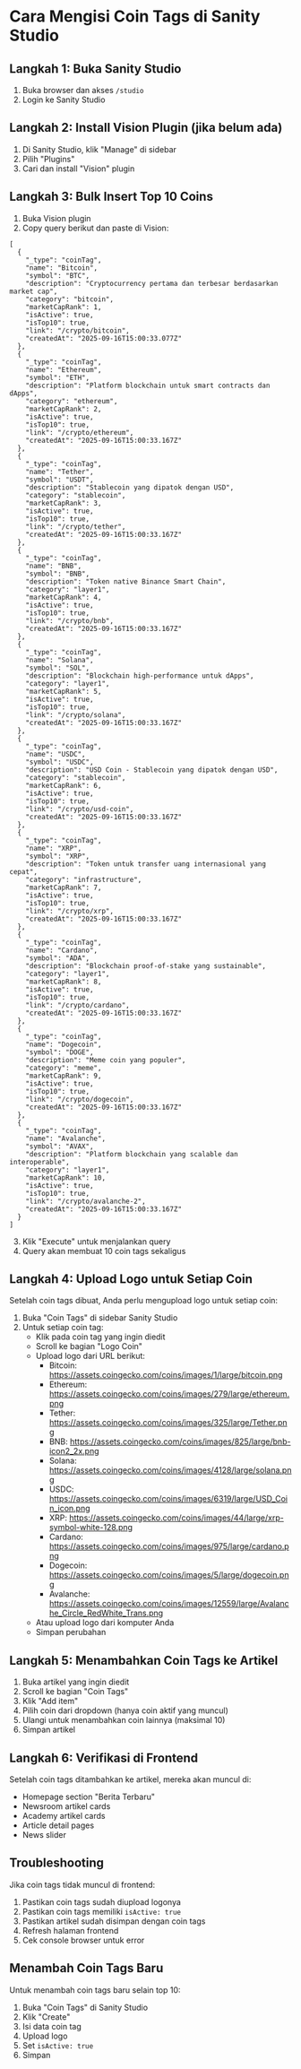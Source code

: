 # Cara Mengisi Coin Tags di Sanity Studio

## Langkah 1: Buka Sanity Studio
1. Buka browser dan akses `/studio`
2. Login ke Sanity Studio

## Langkah 2: Install Vision Plugin (jika belum ada)
1. Di Sanity Studio, klik "Manage" di sidebar
2. Pilih "Plugins"
3. Cari dan install "Vision" plugin

## Langkah 3: Bulk Insert Top 10 Coins
1. Buka Vision plugin
2. Copy query berikut dan paste di Vision:

```groq
[
  {
    "_type": "coinTag",
    "name": "Bitcoin",
    "symbol": "BTC",
    "description": "Cryptocurrency pertama dan terbesar berdasarkan market cap",
    "category": "bitcoin",
    "marketCapRank": 1,
    "isActive": true,
    "isTop10": true,
    "link": "/crypto/bitcoin",
    "createdAt": "2025-09-16T15:00:33.077Z"
  },
  {
    "_type": "coinTag",
    "name": "Ethereum",
    "symbol": "ETH",
    "description": "Platform blockchain untuk smart contracts dan dApps",
    "category": "ethereum",
    "marketCapRank": 2,
    "isActive": true,
    "isTop10": true,
    "link": "/crypto/ethereum",
    "createdAt": "2025-09-16T15:00:33.167Z"
  },
  {
    "_type": "coinTag",
    "name": "Tether",
    "symbol": "USDT",
    "description": "Stablecoin yang dipatok dengan USD",
    "category": "stablecoin",
    "marketCapRank": 3,
    "isActive": true,
    "isTop10": true,
    "link": "/crypto/tether",
    "createdAt": "2025-09-16T15:00:33.167Z"
  },
  {
    "_type": "coinTag",
    "name": "BNB",
    "symbol": "BNB",
    "description": "Token native Binance Smart Chain",
    "category": "layer1",
    "marketCapRank": 4,
    "isActive": true,
    "isTop10": true,
    "link": "/crypto/bnb",
    "createdAt": "2025-09-16T15:00:33.167Z"
  },
  {
    "_type": "coinTag",
    "name": "Solana",
    "symbol": "SOL",
    "description": "Blockchain high-performance untuk dApps",
    "category": "layer1",
    "marketCapRank": 5,
    "isActive": true,
    "isTop10": true,
    "link": "/crypto/solana",
    "createdAt": "2025-09-16T15:00:33.167Z"
  },
  {
    "_type": "coinTag",
    "name": "USDC",
    "symbol": "USDC",
    "description": "USD Coin - Stablecoin yang dipatok dengan USD",
    "category": "stablecoin",
    "marketCapRank": 6,
    "isActive": true,
    "isTop10": true,
    "link": "/crypto/usd-coin",
    "createdAt": "2025-09-16T15:00:33.167Z"
  },
  {
    "_type": "coinTag",
    "name": "XRP",
    "symbol": "XRP",
    "description": "Token untuk transfer uang internasional yang cepat",
    "category": "infrastructure",
    "marketCapRank": 7,
    "isActive": true,
    "isTop10": true,
    "link": "/crypto/xrp",
    "createdAt": "2025-09-16T15:00:33.167Z"
  },
  {
    "_type": "coinTag",
    "name": "Cardano",
    "symbol": "ADA",
    "description": "Blockchain proof-of-stake yang sustainable",
    "category": "layer1",
    "marketCapRank": 8,
    "isActive": true,
    "isTop10": true,
    "link": "/crypto/cardano",
    "createdAt": "2025-09-16T15:00:33.167Z"
  },
  {
    "_type": "coinTag",
    "name": "Dogecoin",
    "symbol": "DOGE",
    "description": "Meme coin yang populer",
    "category": "meme",
    "marketCapRank": 9,
    "isActive": true,
    "isTop10": true,
    "link": "/crypto/dogecoin",
    "createdAt": "2025-09-16T15:00:33.167Z"
  },
  {
    "_type": "coinTag",
    "name": "Avalanche",
    "symbol": "AVAX",
    "description": "Platform blockchain yang scalable dan interoperable",
    "category": "layer1",
    "marketCapRank": 10,
    "isActive": true,
    "isTop10": true,
    "link": "/crypto/avalanche-2",
    "createdAt": "2025-09-16T15:00:33.167Z"
  }
]
```

3. Klik "Execute" untuk menjalankan query
4. Query akan membuat 10 coin tags sekaligus

## Langkah 4: Upload Logo untuk Setiap Coin
Setelah coin tags dibuat, Anda perlu mengupload logo untuk setiap coin:

1. Buka "Coin Tags" di sidebar Sanity Studio
2. Untuk setiap coin tag:
   - Klik pada coin tag yang ingin diedit
   - Scroll ke bagian "Logo Coin"
   - Upload logo dari URL berikut:
     - Bitcoin: https://assets.coingecko.com/coins/images/1/large/bitcoin.png
     - Ethereum: https://assets.coingecko.com/coins/images/279/large/ethereum.png
     - Tether: https://assets.coingecko.com/coins/images/325/large/Tether.png
     - BNB: https://assets.coingecko.com/coins/images/825/large/bnb-icon2_2x.png
     - Solana: https://assets.coingecko.com/coins/images/4128/large/solana.png
     - USDC: https://assets.coingecko.com/coins/images/6319/large/USD_Coin_icon.png
     - XRP: https://assets.coingecko.com/coins/images/44/large/xrp-symbol-white-128.png
     - Cardano: https://assets.coingecko.com/coins/images/975/large/cardano.png
     - Dogecoin: https://assets.coingecko.com/coins/images/5/large/dogecoin.png
     - Avalanche: https://assets.coingecko.com/coins/images/12559/large/Avalanche_Circle_RedWhite_Trans.png
   - Atau upload logo dari komputer Anda
   - Simpan perubahan

## Langkah 5: Menambahkan Coin Tags ke Artikel
1. Buka artikel yang ingin diedit
2. Scroll ke bagian "Coin Tags"
3. Klik "Add item"
4. Pilih coin dari dropdown (hanya coin aktif yang muncul)
5. Ulangi untuk menambahkan coin lainnya (maksimal 10)
6. Simpan artikel

## Langkah 6: Verifikasi di Frontend
Setelah coin tags ditambahkan ke artikel, mereka akan muncul di:
- Homepage section "Berita Terbaru"
- Newsroom artikel cards
- Academy artikel cards
- Article detail pages
- News slider

## Troubleshooting
Jika coin tags tidak muncul di frontend:
1. Pastikan coin tags sudah diupload logonya
2. Pastikan coin tags memiliki `isActive: true`
3. Pastikan artikel sudah disimpan dengan coin tags
4. Refresh halaman frontend
5. Cek console browser untuk error

## Menambah Coin Tags Baru
Untuk menambah coin tags baru selain top 10:
1. Buka "Coin Tags" di Sanity Studio
2. Klik "Create"
3. Isi data coin tag
4. Upload logo
5. Set `isActive: true`
6. Simpan












